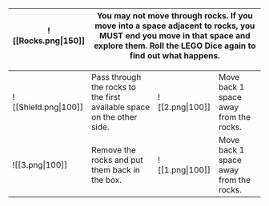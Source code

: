 
| ![[Rocks.png\|150]] | You may not move through rocks. If you move into a space adjacent to rocks, you MUST end you move in that space and explore them. Roll the LEGO Dice again to find out what happens. |
| ------------------- | ------------------------------------------------------------------------------------------------------------------------------------------------------------------------------------ |


|                      |                                                                        |                 |                                        |
| -------------------- | ---------------------------------------------------------------------- | --------------- | -------------------------------------- |
| ![[Shield.png\|100]] | Pass through the rocks to the first available space on the other side. | ![[2.png\|100]] | Move back 1 space away from the rocks. |
| ![[3.png\|100]]      | Remove the rocks and put them back in the box.                         | ![[1.png\|100]] | Move back 1 space away from the rocks. |

